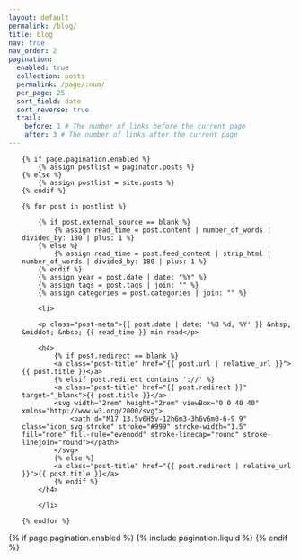 ```yaml
---
layout: default
permalink: /blog/
title: blog
nav: true
nav_order: 2
pagination:
  enabled: true
  collection: posts
  permalink: /page/:num/
  per_page: 25
  sort_field: date
  sort_reverse: true
  trail:
    before: 1 # The number of links before the current page
    after: 3 # The number of links after the current page
---
```


<div class="post">


<ul class="post-list">

	{% if page.pagination.enabled %}
		{% assign postlist = paginator.posts %}
	{% else %}
		{% assign postlist = site.posts %}
	{% endif %}

	{% for post in postlist %}

		{% if post.external_source == blank %}
			{% assign read_time = post.content | number_of_words | divided_by: 180 | plus: 1 %}
		{% else %}
			{% assign read_time = post.feed_content | strip_html | number_of_words | divided_by: 180 | plus: 1 %}
		{% endif %}
		{% assign year = post.date | date: "%Y" %}
		{% assign tags = post.tags | join: "" %}
		{% assign categories = post.categories | join: "" %}

		<li>

		<p class="post-meta">{{ post.date | date: '%B %d, %Y' }} &nbsp; &middot; &nbsp; {{ read_time }} min read</p>

		<h4>
			{% if post.redirect == blank %}
			<a class="post-title" href="{{ post.url | relative_url }}">{{ post.title }}</a>
			{% elsif post.redirect contains '://' %}
			<a class="post-title" href="{{ post.redirect }}" target="_blank">{{ post.title }}</a>
			<svg width="2rem" height="2rem" viewBox="0 0 40 40" xmlns="http://www.w3.org/2000/svg">
				<path d="M17 13.5v6H5v-12h6m3-3h6v6m0-6-9 9" class="icon_svg-stroke" stroke="#999" stroke-width="1.5" fill="none" fill-rule="evenodd" stroke-linecap="round" stroke-linejoin="round"></path>
			</svg>
			{% else %}
			<a class="post-title" href="{{ post.redirect | relative_url }}">{{ post.title }}</a>
			{% endif %}
		</h4>

		</li>

	{% endfor %}

</ul>

{% if page.pagination.enabled %}
{% include pagination.liquid %}
{% endif %}

</div>
